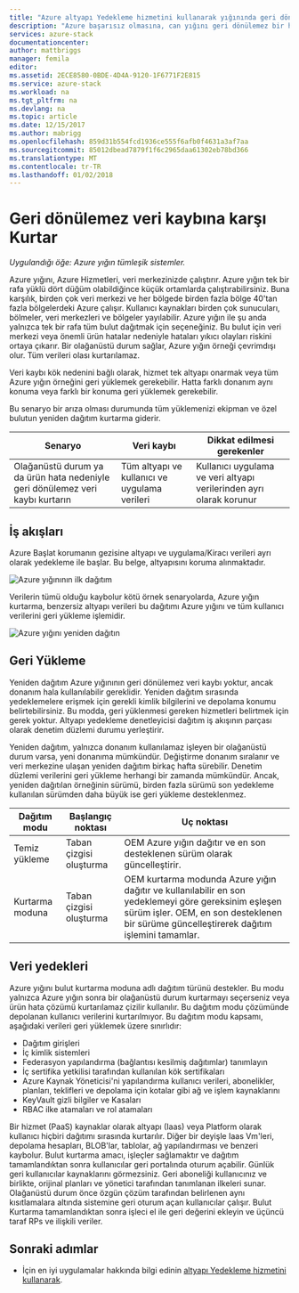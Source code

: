 ```yaml
---
title: "Azure altyapı Yedekleme hizmetini kullanarak yığınında geri dönülemez veri kaybı kurtarmada | Microsoft Docs"
description: "Azure başarısız olmasına, can yığını geri dönülemez bir hataya sebep olduğunda, altyapı verilerinizi Azure yığın dağıtımınızı yeniden kurulmadan zaman geri yüklemek."
services: azure-stack
documentationcenter: 
author: mattbriggs
manager: femila
editor: 
ms.assetid: 2ECE8580-0BDE-4D4A-9120-1F6771F2E815
ms.service: azure-stack
ms.workload: na
ms.tgt_pltfrm: na
ms.devlang: na
ms.topic: article
ms.date: 12/15/2017
ms.author: mabrigg
ms.openlocfilehash: 859d31b554fcd1936ce555f6afb0f4631a3af7aa
ms.sourcegitcommit: 85012dbead7879f1f6c2965daa61302eb78bd366
ms.translationtype: MT
ms.contentlocale: tr-TR
ms.lasthandoff: 01/02/2018
---
```

# <a name="recover-from-catastrophic-data-loss"></a>Geri dönülemez veri kaybına karşı Kurtar

*Uygulandığı öğe: Azure yığın tümleşik sistemler.*

Azure yığını, Azure Hizmetleri, veri merkezinizde çalıştırır. Azure yığın tek bir rafa yüklü dört düğüm olabildiğince küçük ortamlarda çalıştırabilirsiniz. Buna karşılık, birden çok veri merkezi ve her bölgede birden fazla bölge 40'tan fazla bölgelerdeki Azure çalışır. Kullanıcı kaynakları birden çok sunucuları, bölmeler, veri merkezleri ve bölgeler yayılabilir. Azure yığın ile şu anda yalnızca tek bir rafa tüm bulut dağıtmak için seçeneğiniz. Bu bulut için veri merkezi veya önemli ürün hatalar nedeniyle hataları yıkıcı olayları riskini ortaya çıkarır. Bir olağanüstü durum sağlar, Azure yığın örneği çevrimdışı olur. Tüm verileri olası kurtarılamaz.

Veri kaybı kök nedenini bağlı olarak, hizmet tek altyapı onarmak veya tüm Azure yığın örneğini geri yüklemek gerekebilir. Hatta farklı donanım aynı konuma veya farklı bir konuma geri yüklemek gerekebilir.

Bu senaryo bir arıza olması durumunda tüm yüklemenizi ekipman ve özel bulutun yeniden dağıtım kurtarma giderir.

| Senaryo                                                           | Veri kaybı                            | Dikkat edilmesi gerekenler                                                             |
|--------------------------------------------------------------------|--------------------------------------|----------------------------------------------------------------------------|
| Olağanüstü durum ya da ürün hata nedeniyle geri dönülemez veri kaybı kurtarın | Tüm altyapı ve kullanıcı ve uygulama verileri | Kullanıcı uygulama ve veri altyapı verilerinden ayrı olarak korunur |

## <a name="workflows"></a>İş akışları

Azure Başlat korumanın gezisine altyapı ve uygulama/Kiracı verileri ayrı olarak yedekleme ile başlar. Bu belge, altyapısını koruma alınmaktadır. 

![Azure yığınının ilk dağıtım](media\azure-stack-backup\azure-stack-backup-workflow1.png)

Verilerin tümü olduğu kaybolur kötü örnek senaryolarda, Azure yığın kurtarma, benzersiz altyapı verileri bu dağıtımı Azure yığını ve tüm kullanıcı verilerini geri yükleme işlemidir. 

![Azure yığını yeniden dağıtın](media\azure-stack-backup\azure-stack-backup-workflow2.png)

## <a name="restore"></a>Geri Yükleme

Yeniden dağıtım Azure yığınının geri dönülemez veri kaybı yoktur, ancak donanım hala kullanılabilir gereklidir. Yeniden dağıtım sırasında yedeklemelere erişmek için gerekli kimlik bilgilerini ve depolama konumu belirtebilirsiniz. Bu modda, geri yüklenmesi gereken hizmetleri belirtmek için gerek yoktur. Altyapı yedekleme denetleyicisi dağıtım iş akışının parçası olarak denetim düzlemi durumu yerleştirir.

Yeniden dağıtım, yalnızca donanım kullanılamaz işleyen bir olağanüstü durum varsa, yeni donanıma mümkündür. Değiştirme donanım sıralanır ve veri merkezine ulaşan yeniden dağıtım birkaç hafta sürebilir. Denetim düzlemi verilerini geri yükleme herhangi bir zamanda mümkündür. Ancak, yeniden dağıtılan örneğinin sürümü, birden fazla sürümü son yedekleme kullanılan sürümden daha büyük ise geri yükleme desteklenmez. 

| Dağıtım modu | Başlangıç noktası | Uç noktası                                                                                                                                                                                                     |
|-----------------|----------------|---------------------------------------------------------------------------------------------------------------------------------------------------------------------------------------------------------------|
| Temiz yükleme   | Taban çizgisi oluşturma | OEM Azure yığın dağıtır ve en son desteklenen sürüm olarak güncelleştirir.                                                                                                                                          |
| Kurtarma moduna   | Taban çizgisi oluşturma | OEM kurtarma modunda Azure yığın dağıtır ve kullanılabilir en son yedeklemeyi göre gereksinim eşleşen sürüm işler. OEM, en son desteklenen bir sürüme güncelleştirerek dağıtım işlemini tamamlar. |

## <a name="data-in-backups"></a>Veri yedekleri

Azure yığını bulut kurtarma moduna adlı dağıtım türünü destekler. Bu modu yalnızca Azure yığın sonra bir olağanüstü durum kurtarmayı seçerseniz veya ürün hata çözümü kurtarılamaz çizilir kullanılır. Bu dağıtım modu çözümünde depolanan kullanıcı verilerini kurtarılmıyor. Bu dağıtım modu kapsamı, aşağıdaki verileri geri yüklemek üzere sınırlıdır:

 - Dağıtım girişleri
 - İç kimlik sistemleri
 - Federasyon yapılandırma (bağlantısı kesilmiş dağıtımlar) tanımlayın
 - İç sertifika yetkilisi tarafından kullanılan kök sertifikaları
 - Azure Kaynak Yöneticisi'ni yapılandırma kullanıcı verileri, abonelikler, planları, teklifleri ve depolama için kotalar gibi ağ ve işlem kaynaklarını
 - KeyVault gizli bilgiler ve Kasaları
 - RBAC ilke atamaları ve rol atamaları 

Bir hizmet (PaaS) kaynaklar olarak altyapı (Iaas) veya Platform olarak kullanıcı hiçbiri dağıtımı sırasında kurtarılır. Diğer bir deyişle Iaas Vm'leri, depolama hesapları, BLOB'lar, tablolar, ağ yapılandırması ve benzeri kaybolur. Bulut kurtarma amacı, işleçler sağlamaktır ve dağıtım tamamlandıktan sonra kullanıcılar geri portalında oturum açabilir. Günlük geri kullanıcılar kaynaklarını görmezsiniz. Geri aboneliği kullanıcınız ve birlikte, orijinal planları ve yönetici tarafından tanımlanan ilkeleri sunar. Olağanüstü durum önce özgün çözüm tarafından belirlenen aynı kısıtlamalara altında sistemine geri oturum açan kullanıcılar çalışır. Bulut Kurtarma tamamlandıktan sonra işleci el ile geri değerini ekleyin ve üçüncü taraf RPs ve ilişkili veriler.

## <a name="next-steps"></a>Sonraki adımlar

 - İçin en iyi uygulamalar hakkında bilgi edinin [altyapı Yedekleme hizmetini kullanarak](azure-stack-backup-best-practices.md).
